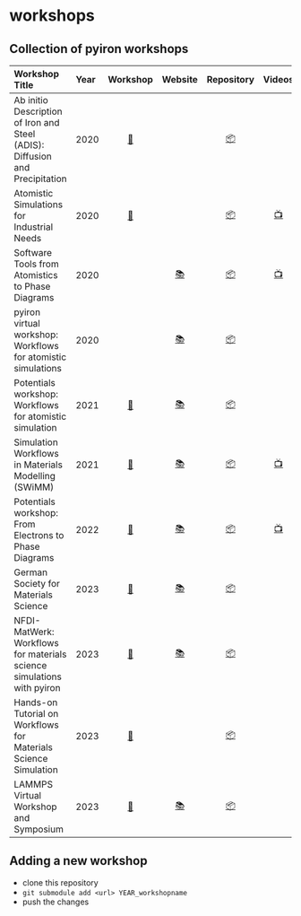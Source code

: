 # workshops

## Collection of pyiron workshops

| Workshop Title | Year | Workshop | Website | Repository | Videos |
|:---------------|:-----|:--------:|:-------:|:----------:|:------:|
| Ab initio Description of Iron and Steel (ADIS): Diffusion and Precipitation | 2020 | [:memo:](https://www.mpie.de/4433801/adis2020) | | [:package:](https://github.com/pyiron/ADIS-workshop-2020) |  | 
| Atomistic Simulations for Industrial Needs | 2020 | [:memo:](https://www.nist.gov/news-events/events/2020/08/atomistic-simulations-industrial-needs) | | [:package:](https://github.com/pyiron/NIST-workshop-2020) | [:tv:](https://www.youtube.com/watch?v=jQGYUgJK3Ug) | 
| Software Tools from Atomistics to Phase Diagrams | 2020 | | [:books:](https://pyiron.org/phasediagram-workshop-2020/) | [:package:](https://github.com/pyiron/phasediagram-workshop-2020) | [:tv:](https://www.youtube.com/playlist?list=PL7AkGfbmuLRReeaQmsTl-vaDyEZR8ROkx) | 
| pyiron virtual workshop: Workflows for atomistic simulations | 2020 | | [:books:](https://pyiron.org/pyiron-virtual-workshop-2020) | [:package:](https://github.com/pyiron/pyiron-virtual-workshop-2020) | | 
| Potentials workshop: Workflows for atomistic simulation | 2021 | [:memo:](http://potentials.rub.de/2021/index.php) | [:books:](https://pyiron.org/potentials-workshop-2021/) | [:package:](https://github.com/pyiron/potentials-workshop-2021) | | 
| Simulation Workflows in Materials Modelling (SWiMM) | 2021 | [:memo:](https://www.cecam.org/workshop-details/27) | [:books:](http://pyiron.org/swimm-workshop-2021/) | [:package:](https://github.com/pyiron/swimm-workshop-2021) | [:tv:](https://www.youtube.com/playlist?list=PL7AkGfbmuLRQeJ-Koq_6m99Lq4mueF2L-) |
| Potentials workshop: From Electrons to Phase Diagrams | 2022 | [:memo:](http://potentials.rub.de/2022/index.php) | [:books:](http://pyiron.org/potentials-workshop-2022/intro.html) | [:package:](https://github.com/pyiron/potentials-workshop-2022) | [:tv:](https://www.youtube.com/watch?v=8NP3DpUkg6U) | 
| German Society for Materials Science | 2023 | [:memo:](https://dgm.de/de/netzwerk/nachwuchs/veranstaltungen/dgm-nachwuchsforum-2023) | [:books:](https://pyiron.org/DGM_workshop/intro.html) | [:package:](https://github.com/pyiron/DGM_workshop/) | | 
| NFDI-MatWerk: Workflows for materials science simulations with pyiron | 2023 | [:memo:](https://nfdi-matwerk.de/nfdi/2023/program/scientific-program) | [:books:](https://pyiron.org/NFDI-Matwerk-workshop-2023/intro.html) | [:package:](https://github.com/pyiron/NFDI-Matwerk-workshop-2023) | | 
| Hands-on Tutorial on Workflows for Materials Science Simulation | 2023 | [:memo:](https://www.dpg-verhandlungen.de/year/2023/conference/skm/part/mm/session/1/contribution/1) | | [:package:](https://github.com/pyiron/dpg-workflows-tutorial-2023) | | 
| LAMMPS Virtual Workshop and Symposium | 2023 | [:memo:](https://www.lammps.org/workshops/Aug23/) | [:books:](http://pyiron.org/lammps-workshop-2023) | [:package:](https://github.com/pyiron/lammps-workshop-2023) | | 

## Adding a new workshop
- clone this repository
- `git submodule add <url> YEAR_workshopname`
- push the changes

